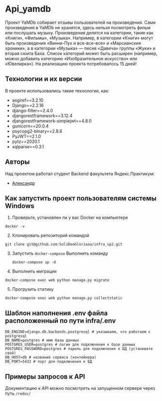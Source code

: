# Api_yamdb

Проект YaMDb собирает отзывы пользователей на произведения. Сами произведения в YaMDb не хранятся, здесь нельзя посмотреть фильм или послушать музыку.
Произведения делятся на категории, такие как «Книги», «Фильмы», «Музыка». Например, в категории «Книги» могут быть произведения «Винни-Пух и все-все-все» и «Марсианские хроники», а в категории «Музыка» — песня «Давеча» группы «Жуки» и вторая сюита Баха. Список категорий может быть расширен (например, можно добавить категорию «Изобразительное искусство» или «Ювелирка»). На реализацию проекта потребовалось 15 дней!


## Технологии и их версии
В проекте использовались такие технологии, как:
- asgiref==3.2.10
- Django==2.2.16
- django-filter==2.4.0
- djangorestframework==3.12.4
- djangorestframework-simplejwt==4.8.0
- gunicorn==20.0.4
- psycopg2-binary==2.8.6
- PyJWT==2.1.0
- pytz==2020.1
- sqlparse==0.3.1 


## Авторы
Над проектом работал студент Backend факультета Яндекс.Практикум:
+ [Александр](https://github.com/SoliDeoGloriaaa)


## Как запустить проект пользователям системы Windows
1. Проверьте, установлен ли у вас Docker на компьютере
```
docker -v
```

2. Клонировать репозиторий командой
```
git clone git@github.com:SoliDeoGloriaaa/infra_sp2.git
```

3. Запустить ```docker-compose```
    Выполнить команду
    ```
    docker-compose up -d
    ```

4. Выполнить миграции
```
docker-compose exec web python manage.py migrate
```

5. Прогрузить статику
```
docker-compose exec web python manage.py collectstatic
```

## Шаблон наполнения .env файла расположенный по пути infra/.env
```
DB_ENGINE=django.db.backends.postgresql # указываем, что работаем с postgresql
DB_NAME=postgres # имя базы данных
POSTGRES_USER=postgres # логин для подключения к базе данных
POSTGRES_PASSWORD=postgres # пароль для подключения к БД (установите свой)
DB_HOST=db # название сервиса (контейнера)
DB_PORT=5432 # порт для подключения к БД 
```

## Примеры запросов к API

Документацию к API можно посмотреть на запущенном сервере через путь `/redoc/`
